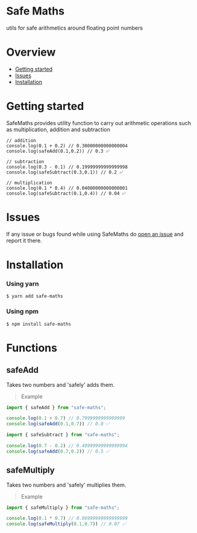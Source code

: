 # Safe Maths

utils for safe arithmetics around floating point numbers

# Overview

- [Getting started](#getting-started)
- [Issues](#issues)
- [Installation](#installation)

# Getting started

SafeMaths provides utility function to carry out arithmetic operations such as multiplication, addition and subtraction

```
// addition
console.log(0.1 + 0.2) // 0.30000000000000004
console.log(safeAdd(0.1,0.2)) // 0.3 ✅

// subtraction
console.log(0.3 - 0.1) // 0.19999999999999998
console.log(safeSubtract(0.3,0.1)) // 0.2 ✅

// multiplication
console.log(0.1 * 0.4) // 0.04000000000000001
console.log(safeSubtract(0.1,0.4)) // 0.04 ✅
```

# Issues

If any issue or bugs found while using SafeMaths do [open an issue](https://github.com/Xavier577/safe-maths/issues) and report it there.

# Installation

### Using yarn

```
$ yarn add safe-maths
```

### Using npm

```
$ npm install safe-maths
```

# Functions

## safeAdd
Takes two numbers and 'safely' adds them.

> Example

```typescript
import { safeAdd } from "safe-maths";

console.log(0.1 + 0.7) // 0.7999999999999999
console.log(safeAdd(0.1,0.7)) // 0.8 ✅
```

```typescript
import { safeSubtract } from "safe-maths";

console.log(0.7 - 0.2) // 0.49999999999999994
console.log(safeAdd(0.7,0.2)) // 0.5 ✅
```

## safeMultiply
Takes two numbers and 'safely' multiplies them.

> Example

```typescript
import { safeMultiply } from "safe-maths";

console.log(0.1 * 0.7) // 0.06999999999999999
console.log(safeMultiply(0.1,0.7)) // 0.07 ✅
```



